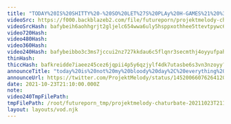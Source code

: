 ```yaml
---
title: "TODAY%20IS%20SHITTY%20-%20SO%20LET%27S%20PLAy%20H-GAMES%21%20%3C3"
videoSrc: https://f000.backblazeb2.com/file/futureporn/projektmelody-chaturbate-2021-10-23T20:23:00.000Z.mp4
videoSrcHash: bafybeih6aohhgrjt2gljelc654wwa6uly5hsppxothhee5ttevtpywc654?filename=.%2fprojektmelody-chaturbate-2021-10-23T20%3a23%3a00.000Z.mp4
video720Hash: 
video480Hash: 
video360Hash: 
video240Hash: bafybeibbo3c3ms7jccui2nz727kkdau6c5flqnr3secmthj4oyyufpah4q?filename=projektmelody-chaturbate-20211023T211000Z-240p.mp4
thinHash: 
thiccHash: bafkreidde7iaeez45cez6jqpii4p5y6qzjylf4dk7utasbe6s3vn3nzoyy?filename=20211023T211000Z-thicc.jpg
announceTitle: "today%20is%20not%20my%20bloody%20day%2C%20everything%20is%20brokey%2C%20can%27t%20get%20support%20cuz%20it%27s%20saturday%2C%20my%20nintendo%20acct%20is%20not%20being%20cooperative%2C%20my%20face%20is%20just%20frozen%20and%20i%20don%27t%20know%20why...%20wanna%20just%20play%20huniepop%20on%20cb%3F%20%F0%9F%92%A6%20i%27m%20pouting%2C%20horny%2C%20%26%20live"
announceUrl: https://twitter.com/ProjektMelody/status/1452006607626412038
date: 2021-10-23T21:10:00.000Z
note: 
video240TmpFilePath: 
tmpFilePath: /root/futureporn_tmp/projektmelody-chaturbate-20211023T211000Z.mp4
layout: layouts/vod.njk
---
```

